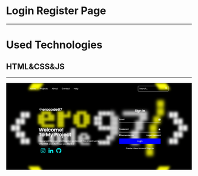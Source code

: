 <h1>Login Register Page </h1>
<hr>
<h1>Used Technologies</h1>
<h2>HTML&CSS&JS </h2>
<hr>
<img src="loginregister.gif">
